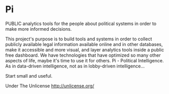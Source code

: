# Pi
PUBLIC analytics tools for the people about political systems in order to make more informed decisions.

This project's purpose is to build tools and systems in order to collect publicly available legal information available online and in other databases, make it accessible and more visual, and layer analytics tools inside a public free dashboard.
We have technologies that have optimized so many other aspects of life, maybe it's time to use it for others.
Pi - Political Intelligence. As in data-driven intelligence, not as in lobby-driven intelligence...

Start small and useful.

Under The Unlicense http://unlicense.org/
